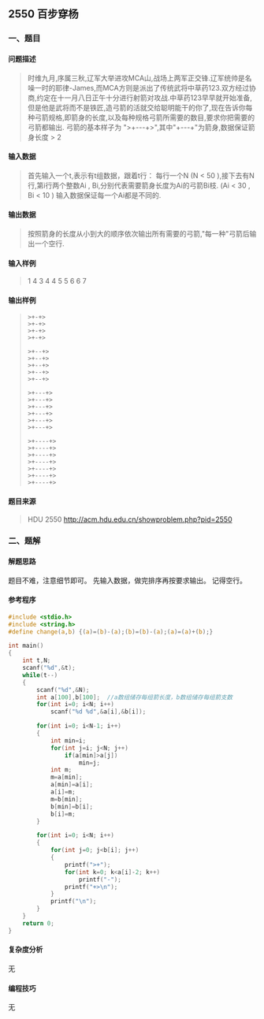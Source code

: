 ## 2550 百步穿杨

### 一、题目

#### 问题描述

> 时维九月,序属三秋,辽军大举进攻MCA山,战场上两军正交锋.辽军统帅是名噪一时的耶律-James,而MCA方则是派出了传统武将中草药123.双方经过协商,约定在十一月八日正午十分进行射箭对攻战.中草药123早早就开始准备,但是他是武将而不是铁匠,造弓箭的活就交给聪明能干的你了,现在告诉你每种弓箭规格,即箭身的长度,以及每种规格弓箭所需要的数目,要求你把需要的弓箭都输出.
> 弓箭的基本样子为 ">+---+>",其中"+---+"为箭身,数据保证箭身长度 > 2
#### 输入数据

> 首先输入一个t,表示有t组数据，跟着t行：
> 每行一个N (N < 50 ),接下去有N行,第i行两个整数Ai , Bi,分别代表需要箭身长度为Ai的弓箭Bi枝. (Ai < 30 , Bi < 10 )
> 输入数据保证每一个Ai都是不同的.
#### 输出数据

> 按照箭身的长度从小到大的顺序依次输出所有需要的弓箭,"每一种"弓箭后输出一个空行.
#### 输入样例

> 1
> 4
> 3 4
> 4 5
> 5 6
> 6 7

#### 输出样例

> ```
> >+-+>
> >+-+>
> >+-+>
> >+-+>
> 
> >+--+>
> >+--+>
> >+--+>
> >+--+>
> >+--+>
> 
> >+---+>
> >+---+>
> >+---+>
> >+---+>
> >+---+>
> >+---+>
> 
> >+----+>
> >+----+>
> >+----+>
> >+----+>
> >+----+>
> >+----+>
> >+----+>
> ```


#### 题目来源

> HDU 2550 http://acm.hdu.edu.cn/showproblem.php?pid=2550

### 二、题解

#### 解题思路

题目不难，注意细节即可。
先输入数据，做完排序再按要求输出。
记得空行。

#### 参考程序

```c
#include <stdio.h>
#include <string.h>
#define change(a,b) {(a)=(b)-(a);(b)=(b)-(a);(a)=(a)+(b);}

int main()
{
    int t,N;
    scanf("%d",&t);
    while(t--)
    {
        scanf("%d",&N);
        int a[100],b[100];  //a数组储存每组箭长度，b数组储存每组箭支数
        for(int i=0; i<N; i++)
            scanf("%d %d",&a[i],&b[i]);

        for(int i=0; i<N-1; i++)
        {
            int min=i;
            for(int j=i; j<N; j++)
                if(a[min]>a[j])
                    min=j;
            int m;
            m=a[min];
            a[min]=a[i];
            a[i]=m;
            m=b[min];
            b[min]=b[i];
            b[i]=m;
        }

        for(int i=0; i<N; i++)
        {
            for(int j=0; j<b[i]; j++)
            {
                printf(">+");
                for(int k=0; k<a[i]-2; k++)
                    printf("-");
                printf("+>\n");
            }
            printf("\n");
        }
    }
    return 0;
}

```

#### 复杂度分析

无

#### 编程技巧

无